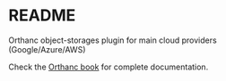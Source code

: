 # README #

Orthanc object-storages plugin for main cloud providers (Google/Azure/AWS)

Check the [Orthanc book](https://book.orthanc-server.com/plugins/object-storage.html) for complete documentation.

